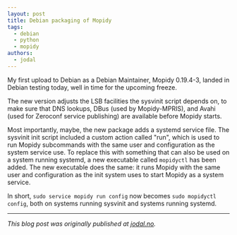 ```yaml
---
layout: post
title: Debian packaging of Mopidy
tags:
  - debian
  - python
  - mopidy
authors:
  - jodal
---
```


My first upload to Debian as a Debian Maintainer, Mopidy 0.19.4-3, landed in
Debian testing today, well in time for the upcoming freeze.

The new version adjusts the LSB facilities the sysvinit script depends on, to
make sure that DNS lookups, DBus (used by Mopidy-MPRIS), and Avahi (used for
Zeroconf service publishing) are available before Mopidy starts.

<!-- more -->

Most importantly, maybe, the new package adds a systemd service file. The
sysvinit init script included a custom action called "run", which is used to
run Mopidy subcommands with the same user and configuration as the system
service use. To replace this with something that can also be used on a system
running systemd, a new executable called `mopidyctl` has been added. The new
executable does the same: it runs Mopidy with the same user and
configuration as the init system uses to start Mopidy as a system service.

In short, `sudo service mopidy run config` now becomes `sudo mopidyctl config`,
both on systems running sysvinit and systems running systemd.

---

*This blog post was originally published at
[jodal.no](https://jodal.no/2014/10/28/debian-packaging/).*
